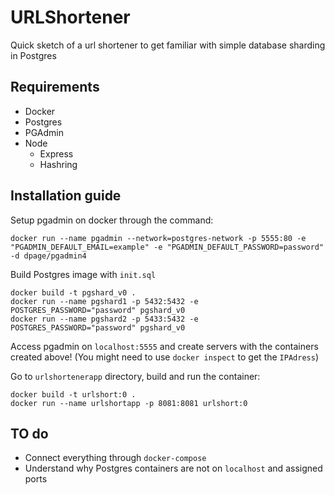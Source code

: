 # URLShortener

Quick sketch of a url shortener to get familiar with simple database sharding in Postgres

## Requirements

- Docker
- Postgres
- PGAdmin
- Node
  - Express
  - Hashring

## Installation guide

Setup pgadmin on docker through the command:
```
docker run --name pgadmin --network=postgres-network -p 5555:80 -e "PGADMIN_DEFAULT_EMAIL=example" -e "PGADMIN_DEFAULT_PASSWORD=password" -d dpage/pgadmin4
```

Build Postgres image with `init.sql`
```
docker build -t pgshard_v0 .
docker run --name pgshard1 -p 5432:5432 -e POSTGRES_PASSWORD="password" pgshard_v0
docker run --name pgshard2 -p 5433:5432 -e POSTGRES_PASSWORD="password" pgshard_v0
```

Access pgadmin on `localhost:5555` and create servers with the containers created above! (You might need to use `docker inspect` to get the `IPAdress`)

Go to `urlshortenerapp` directory, build and run the container:
```
docker build -t urlshort:0 .
docker run --name urlshortapp -p 8081:8081 urlshort:0
```

## TO do
- Connect everything through `docker-compose`
- Understand why Postgres containers are not on `localhost` and assigned ports